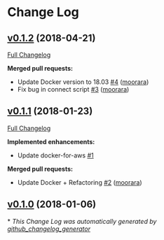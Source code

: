 # Change Log

## [v0.1.2](https://github.com/moorara/docker4aws/tree/v0.1.2) (2018-04-21)
[Full Changelog](https://github.com/moorara/docker4aws/compare/v0.1.1...v0.1.2)

**Merged pull requests:**

- Update Docker version to 18.03 [\#4](https://github.com/moorara/docker4aws/pull/4) ([moorara](https://github.com/moorara))
- Fix bug in connect script [\#3](https://github.com/moorara/docker4aws/pull/3) ([moorara](https://github.com/moorara))

## [v0.1.1](https://github.com/moorara/docker4aws/tree/v0.1.1) (2018-01-23)
[Full Changelog](https://github.com/moorara/docker4aws/compare/v0.1.0...v0.1.1)

**Implemented enhancements:**

- Update docker-for-aws [\#1](https://github.com/moorara/docker4aws/issues/1)

**Merged pull requests:**

- Update Docker + Refactoring [\#2](https://github.com/moorara/docker4aws/pull/2) ([moorara](https://github.com/moorara))

## [v0.1.0](https://github.com/moorara/docker4aws/tree/v0.1.0) (2018-01-06)


\* *This Change Log was automatically generated by [github_changelog_generator](https://github.com/skywinder/Github-Changelog-Generator)*